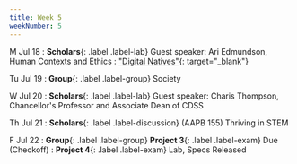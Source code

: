 ```yaml
---
title: Week 5
weekNumber: 5
---
```


M Jul 18
: **Scholars**{: .label .label-lab} Guest speaker: Ari Edmundson, Human Contexts and Ethics
  : ["Digital Natives"](https://drive.google.com/file/d/1UZQTHCE5nlj-zva-FNmJmAjVmDVmiLQY/view?usp=sharing){: target="_blank"}

Tu Jul 19
: **Group**{: .label .label-group} Society

W Jul 20
: **Scholars**{: .label .label-lab} Guest speaker: Charis Thompson, Chancellor's Professor and Associate Dean of CDSS

Th Jul 21
: **Scholars**{: .label .label-discussion} (AAPB 155) Thriving in STEM

F Jul 22
: **Group**{: .label .label-group} **Project 3**{: .label .label-exam} Due (Checkoff)
: **Project 4**{: .label .label-exam} Lab, Specs Released

